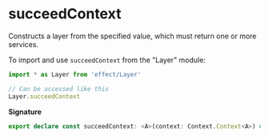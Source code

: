 # succeedContext

Constructs a layer from the specified value, which must return one or more
services.

To import and use `succeedContext` from the "Layer" module:

```ts
import * as Layer from 'effect/Layer'

// Can be accessed like this
Layer.succeedContext
```

**Signature**

```ts
export declare const succeedContext: <A>(context: Context.Context<A>) => Layer<never, never, A>
```
